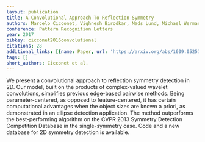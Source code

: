 ```yaml
---
layout: publication
title: A Convolutional Approach To Reflection Symmetry
authors: Marcelo Cicconet, Vighnesh Birodkar, Mads Lund, Michael Werman, Davi Geiger
conference: Pattern Recognition Letters
year: 2017
bibkey: cicconet2016convolutional
citations: 28
additional_links: [{name: Paper, url: 'https://arxiv.org/abs/1609.05257'}]
tags: []
short_authors: Cicconet et al.
---
```

We present a convolutional approach to reflection symmetry detection in 2D.
Our model, built on the products of complex-valued wavelet convolutions,
simplifies previous edge-based pairwise methods. Being parameter-centered, as
opposed to feature-centered, it has certain computational advantages when the
object sizes are known a priori, as demonstrated in an ellipse detection
application. The method outperforms the best-performing algorithm on the CVPR
2013 Symmetry Detection Competition Database in the single-symmetry case. Code
and a new database for 2D symmetry detection is available.